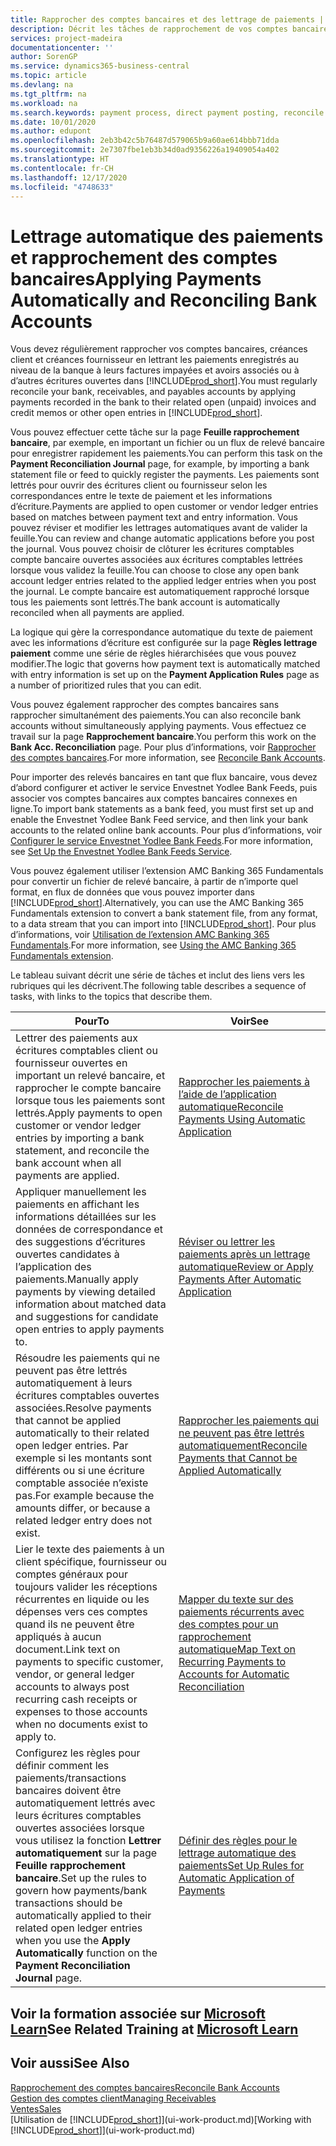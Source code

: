 ```yaml
---
title: Rapprocher des comptes bancaires et des lettrage de paiements | Microsoft Docs
description: Décrit les tâches de rapprochement de vos comptes bancaires, client, et fournisseur, valider des règlements ou des frais, et lettrer des paiements automatiquement.
services: project-madeira
documentationcenter: ''
author: SorenGP
ms.service: dynamics365-business-central
ms.topic: article
ms.devlang: na
ms.tgt_pltfrm: na
ms.workload: na
ms.search.keywords: payment process, direct payment posting, reconcile payment, expenses, cash receipts
ms.date: 10/01/2020
ms.author: edupont
ms.openlocfilehash: 2eb3b42c5b76487d579065b9a60ae614bbb71dda
ms.sourcegitcommit: 2e7307fbe1eb3b34d0ad9356226a19409054a402
ms.translationtype: HT
ms.contentlocale: fr-CH
ms.lasthandoff: 12/17/2020
ms.locfileid: "4748633"
---
```

# <a name="applying-payments-automatically-and-reconciling-bank-accounts"></a><span data-ttu-id="aa5eb-103">Lettrage automatique des paiements et rapprochement des comptes bancaires</span><span class="sxs-lookup"><span data-stu-id="aa5eb-103">Applying Payments Automatically and Reconciling Bank Accounts</span></span>
<span data-ttu-id="aa5eb-104">Vous devez régulièrement rapprocher vos comptes bancaires, créances client et créances fournisseur en lettrant les paiements enregistrés au niveau de la banque à leurs factures impayées et avoirs associés ou à d’autres écritures ouvertes dans [!INCLUDE[prod_short](includes/prod_short.md)].</span><span class="sxs-lookup"><span data-stu-id="aa5eb-104">You must regularly reconcile your bank, receivables, and payables accounts by applying payments recorded in the bank to their related open (unpaid) invoices and credit memos or other open entries in [!INCLUDE[prod_short](includes/prod_short.md)].</span></span>  

<span data-ttu-id="aa5eb-105">Vous pouvez effectuer cette tâche sur la page **Feuille rapprochement bancaire**, par exemple, en important un fichier ou un flux de relevé bancaire pour enregistrer rapidement les paiements.</span><span class="sxs-lookup"><span data-stu-id="aa5eb-105">You can perform this task on the **Payment Reconciliation Journal** page, for example, by importing a bank statement file or feed to quickly register the payments.</span></span> <span data-ttu-id="aa5eb-106">Les paiements sont lettrés pour ouvrir des écritures client ou fournisseur selon les correspondances entre le texte de paiement et les informations d’écriture.</span><span class="sxs-lookup"><span data-stu-id="aa5eb-106">Payments are applied to open customer or vendor ledger entries based on matches between payment text and entry information.</span></span> <span data-ttu-id="aa5eb-107">Vous pouvez réviser et modifier les lettrages automatiques avant de valider la feuille.</span><span class="sxs-lookup"><span data-stu-id="aa5eb-107">You can review and change automatic applications before you post the journal.</span></span> <span data-ttu-id="aa5eb-108">Vous pouvez choisir de clôturer les écritures comptables compte bancaire ouvertes associées aux écritures comptables lettrées lorsque vous validez la feuille.</span><span class="sxs-lookup"><span data-stu-id="aa5eb-108">You can choose to close any open bank account ledger entries related to the applied ledger entries when you post the journal.</span></span> <span data-ttu-id="aa5eb-109">Le compte bancaire est automatiquement rapproché lorsque tous les paiements sont lettrés.</span><span class="sxs-lookup"><span data-stu-id="aa5eb-109">The bank account is automatically reconciled when all payments are applied.</span></span>

<span data-ttu-id="aa5eb-110">La logique qui gère la correspondance automatique du texte de paiement avec les informations d’écriture est configurée sur la page **Règles lettrage paiement** comme une série de règles hiérarchisées que vous pouvez modifier.</span><span class="sxs-lookup"><span data-stu-id="aa5eb-110">The logic that governs how payment text is automatically matched with entry information is set up on the **Payment Application Rules** page as a number of prioritized rules that you can edit.</span></span>

<span data-ttu-id="aa5eb-111">Vous pouvez également rapprocher des comptes bancaires sans rapprocher simultanément des paiements.</span><span class="sxs-lookup"><span data-stu-id="aa5eb-111">You can also reconcile bank accounts without simultaneously applying payments.</span></span> <span data-ttu-id="aa5eb-112">Vous effectuez ce travail sur la page **Rapprochement bancaire**.</span><span class="sxs-lookup"><span data-stu-id="aa5eb-112">You perform this work on the **Bank Acc. Reconciliation** page.</span></span> <span data-ttu-id="aa5eb-113">Pour plus d’informations, voir [Rapprocher des comptes bancaires](bank-how-reconcile-bank-accounts-separately.md).</span><span class="sxs-lookup"><span data-stu-id="aa5eb-113">For more information, see [Reconcile Bank Accounts](bank-how-reconcile-bank-accounts-separately.md).</span></span>   

<span data-ttu-id="aa5eb-114">Pour importer des relevés bancaires en tant que flux bancaire, vous devez d’abord configurer et activer le service Envestnet Yodlee Bank Feeds, puis associer vos comptes bancaires aux comptes bancaires connexes en ligne.</span><span class="sxs-lookup"><span data-stu-id="aa5eb-114">To import bank statements as a bank feed, you must first set up and enable the Envestnet Yodlee Bank Feed service, and then link your bank accounts to the related online bank accounts.</span></span> <span data-ttu-id="aa5eb-115">Pour plus d’informations, voir [Configurer le service Envestnet Yodlee Bank Feeds](bank-how-setup-bank-statement-service.md).</span><span class="sxs-lookup"><span data-stu-id="aa5eb-115">For more information, see [Set Up the Envestnet Yodlee Bank Feeds Service](bank-how-setup-bank-statement-service.md).</span></span>  

<span data-ttu-id="aa5eb-116">Vous pouvez également utiliser l’extension AMC Banking 365 Fundamentals pour convertir un fichier de relevé bancaire, à partir de n’importe quel format, en flux de données que vous pouvez importer dans [!INCLUDE[prod_short](includes/prod_short.md)].</span><span class="sxs-lookup"><span data-stu-id="aa5eb-116">Alternatively, you can use the AMC Banking 365 Fundamentals extension to convert a bank statement file, from any format, to a data stream that you can import into [!INCLUDE[prod_short](includes/prod_short.md)].</span></span> <span data-ttu-id="aa5eb-117">Pour plus d’informations, voir [Utilisation de l’extension AMC Banking 365 Fundamentals](ui-extensions-amc-banking.md).</span><span class="sxs-lookup"><span data-stu-id="aa5eb-117">For more information, see [Using the AMC Banking 365 Fundamentals extension](ui-extensions-amc-banking.md).</span></span>  

<span data-ttu-id="aa5eb-118">Le tableau suivant décrit une série de tâches et inclut des liens vers les rubriques qui les décrivent.</span><span class="sxs-lookup"><span data-stu-id="aa5eb-118">The following table describes a sequence of tasks, with links to the topics that describe them.</span></span>  

| <span data-ttu-id="aa5eb-119">Pour</span><span class="sxs-lookup"><span data-stu-id="aa5eb-119">To</span></span> | <span data-ttu-id="aa5eb-120">Voir</span><span class="sxs-lookup"><span data-stu-id="aa5eb-120">See</span></span> |
| --- | --- |
| <span data-ttu-id="aa5eb-121">Lettrer des paiements aux écritures comptables client ou fournisseur ouvertes en important un relevé bancaire, et rapprocher le compte bancaire lorsque tous les paiements sont lettrés.</span><span class="sxs-lookup"><span data-stu-id="aa5eb-121">Apply payments to open customer or vendor ledger entries by importing a bank statement, and reconcile the bank account when all payments are applied.</span></span> |[<span data-ttu-id="aa5eb-122">Rapprocher les paiements à l’aide de l’application automatique</span><span class="sxs-lookup"><span data-stu-id="aa5eb-122">Reconcile Payments Using Automatic Application</span></span>](receivables-how-reconcile-payments-auto-application.md) |
| <span data-ttu-id="aa5eb-123">Appliquer manuellement les paiements en affichant les informations détaillées sur les données de correspondance et des suggestions d’écritures ouvertes candidates à l’application des paiements.</span><span class="sxs-lookup"><span data-stu-id="aa5eb-123">Manually apply payments by viewing detailed information about matched data and suggestions for candidate open entries to apply payments to.</span></span> |[<span data-ttu-id="aa5eb-124">Réviser ou lettrer les paiements après un lettrage automatique</span><span class="sxs-lookup"><span data-stu-id="aa5eb-124">Review or Apply Payments After Automatic Application</span></span>](receivables-how-review-apply-payments-auto-application.md) |
| <span data-ttu-id="aa5eb-125">Résoudre les paiements qui ne peuvent pas être lettrés automatiquement à leurs écritures comptables ouvertes associées.</span><span class="sxs-lookup"><span data-stu-id="aa5eb-125">Resolve payments that cannot be applied automatically to their related open ledger entries.</span></span> <span data-ttu-id="aa5eb-126">Par exemple si les montants sont différents ou si une écriture comptable associée n’existe pas.</span><span class="sxs-lookup"><span data-stu-id="aa5eb-126">For example because the amounts differ, or because a related ledger entry does not exist.</span></span> |[<span data-ttu-id="aa5eb-127">Rapprocher les paiements qui ne peuvent pas être lettrés automatiquement</span><span class="sxs-lookup"><span data-stu-id="aa5eb-127">Reconcile Payments that Cannot be Applied Automatically</span></span>](receivables-how-reconcile-payments-cannot-apply-auto.md) |
| <span data-ttu-id="aa5eb-128">Lier le texte des paiements à un client spécifique, fournisseur ou comptes généraux pour toujours valider les réceptions récurrentes en liquide ou les dépenses vers ces comptes quand ils ne peuvent être appliqués à aucun document.</span><span class="sxs-lookup"><span data-stu-id="aa5eb-128">Link text on payments to specific customer, vendor, or general ledger accounts to always post recurring cash receipts or expenses to those accounts when no documents exist to apply to.</span></span> |[<span data-ttu-id="aa5eb-129">Mapper du texte sur des paiements récurrents avec des comptes pour un rapprochement automatique</span><span class="sxs-lookup"><span data-stu-id="aa5eb-129">Map Text on Recurring Payments to Accounts for Automatic Reconciliation</span></span>](receivables-how-map-text-recurring-payments-accounts-auto-reconcilliation.md) |
|<span data-ttu-id="aa5eb-130">Configurez les règles pour définir comment les paiements/transactions bancaires doivent être automatiquement lettrés avec leurs écritures comptables ouvertes associées lorsque vous utilisez la fonction **Lettrer automatiquement** sur la page **Feuille rapprochement bancaire**.</span><span class="sxs-lookup"><span data-stu-id="aa5eb-130">Set up the rules to govern how payments/bank transactions should be automatically applied to their related open ledger entries when you use the **Apply Automatically** function on the **Payment Reconciliation Journal** page.</span></span>|[<span data-ttu-id="aa5eb-131">Définir des règles pour le lettrage automatique des paiements</span><span class="sxs-lookup"><span data-stu-id="aa5eb-131">Set Up Rules for Automatic Application of Payments</span></span>](receivables-how-set-up-payment-application-rules.md)|

## <a name="see-related-training-at-microsoft-learn"></a><span data-ttu-id="aa5eb-132">Voir la formation associée sur [Microsoft Learn](/learn/modules/use-journals-dynamics-365-business-central/index)</span><span class="sxs-lookup"><span data-stu-id="aa5eb-132">See Related Training at [Microsoft Learn](/learn/modules/use-journals-dynamics-365-business-central/index)</span></span>

## <a name="see-also"></a><span data-ttu-id="aa5eb-133">Voir aussi</span><span class="sxs-lookup"><span data-stu-id="aa5eb-133">See Also</span></span>
[<span data-ttu-id="aa5eb-134">Rapprochement des comptes bancaires</span><span class="sxs-lookup"><span data-stu-id="aa5eb-134">Reconcile Bank Accounts</span></span>](bank-how-reconcile-bank-accounts-separately.md)  
[<span data-ttu-id="aa5eb-135">Gestion des comptes client</span><span class="sxs-lookup"><span data-stu-id="aa5eb-135">Managing Receivables</span></span>](receivables-manage-receivables.md)  
[<span data-ttu-id="aa5eb-136">Ventes</span><span class="sxs-lookup"><span data-stu-id="aa5eb-136">Sales</span></span>](sales-manage-sales.md)  
<span data-ttu-id="aa5eb-137">[Utilisation de [!INCLUDE[prod_short](includes/prod_short.md)]](ui-work-product.md)</span><span class="sxs-lookup"><span data-stu-id="aa5eb-137">[Working with [!INCLUDE[prod_short](includes/prod_short.md)]](ui-work-product.md)</span></span>
